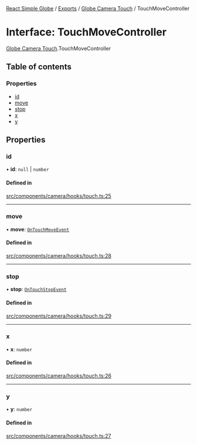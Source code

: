 [React Simple Globe](../README.md) / [Exports](../modules.md) / [Globe Camera Touch](../modules/Globe_Camera_Touch.md) / TouchMoveController

# Interface: TouchMoveController

[Globe Camera Touch](../modules/Globe_Camera_Touch.md).TouchMoveController

## Table of contents

### Properties

- [id](Globe_Camera_Touch.TouchMoveController.md#id)
- [move](Globe_Camera_Touch.TouchMoveController.md#move)
- [stop](Globe_Camera_Touch.TouchMoveController.md#stop)
- [x](Globe_Camera_Touch.TouchMoveController.md#x)
- [y](Globe_Camera_Touch.TouchMoveController.md#y)

## Properties

### id

• **id**: ``null`` \| `number`

#### Defined in

[src/components/camera/hooks/touch.ts:25](https://github.com/Gaushao/d3-react-globe/blob/0a8a5c1/src/components/camera/hooks/touch.ts#L25)

___

### move

• **move**: [`OnTouchMoveEvent`](Globe_Camera_Touch.OnTouchMoveEvent.md)

#### Defined in

[src/components/camera/hooks/touch.ts:28](https://github.com/Gaushao/d3-react-globe/blob/0a8a5c1/src/components/camera/hooks/touch.ts#L28)

___

### stop

• **stop**: [`OnTouchStopEvent`](Globe_Camera_Touch.OnTouchStopEvent.md)

#### Defined in

[src/components/camera/hooks/touch.ts:29](https://github.com/Gaushao/d3-react-globe/blob/0a8a5c1/src/components/camera/hooks/touch.ts#L29)

___

### x

• **x**: `number`

#### Defined in

[src/components/camera/hooks/touch.ts:26](https://github.com/Gaushao/d3-react-globe/blob/0a8a5c1/src/components/camera/hooks/touch.ts#L26)

___

### y

• **y**: `number`

#### Defined in

[src/components/camera/hooks/touch.ts:27](https://github.com/Gaushao/d3-react-globe/blob/0a8a5c1/src/components/camera/hooks/touch.ts#L27)
